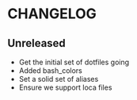 # CHANGELOG

## Unreleased

* Get the initial set of dotfiles going
* Added bash_colors
* Set a solid set of aliases
* Ensure we support loca files